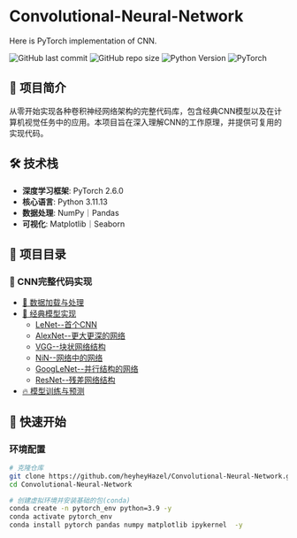 # Convolutional-Neural-Network
Here is PyTorch implementation of CNN.

![GitHub last commit](https://img.shields.io/github/last-commit/heyheyHazel/Convolutional-Neural-Network)
![GitHub repo size](https://img.shields.io/github/repo-size/heyheyHazel/Convolutional-Neural-Network)
![Python Version](https://img.shields.io/badge/python-3.8%2B-blue)
![PyTorch](https://img.shields.io/badge/PyTorch-1.9%2B-red)

## 🎯 项目简介

从零开始实现各种卷积神经网络架构的完整代码库，包含经典CNN模型以及在计算机视觉任务中的应用。本项目旨在深入理解CNN的工作原理，并提供可复用的实现代码。


## 🛠️ 技术栈

- **深度学习框架**: PyTorch 2.6.0
- **核心语言**: Python 3.11.13
- **数据处理**: NumPy｜Pandas
- **可视化**: Matplotlib｜Seaborn

## 📁 项目目录

### 🔧 CNN完整代码实现

- [🧩 数据加载与处理](/dataloader)
- [🛫 经典模型实现](/model)
  - [LeNet--首个CNN](lenet.py)
  - [AlexNet--更大更深的网络](alexnet.py)
  - [VGG--块状网络结构](vgg.py)
  - [NiN--网络中的网络](nin.py)
  - [GoogLeNet--并行结构的网络](googlenet.py)
  - [ResNet--残差网络结构](resnet.py)
- [🔥 模型训练与预测](/prediction)






## 🚀 快速开始

### 环境配置

```bash
# 克隆仓库
git clone https://github.com/heyheyHazel/Convolutional-Neural-Network.git
cd Convolutional-Neural-Network

# 创建虚拟环境并安装基础的包(conda)
conda create -n pytorch_env python=3.9 -y
conda activate pytorch_env
conda install pytorch pandas numpy matplotlib ipykernel  -y
